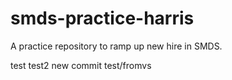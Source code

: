 # smds-practice-harris
A practice repository to ramp up new hire in SMDS.

test
test2
new commit test/fromvs